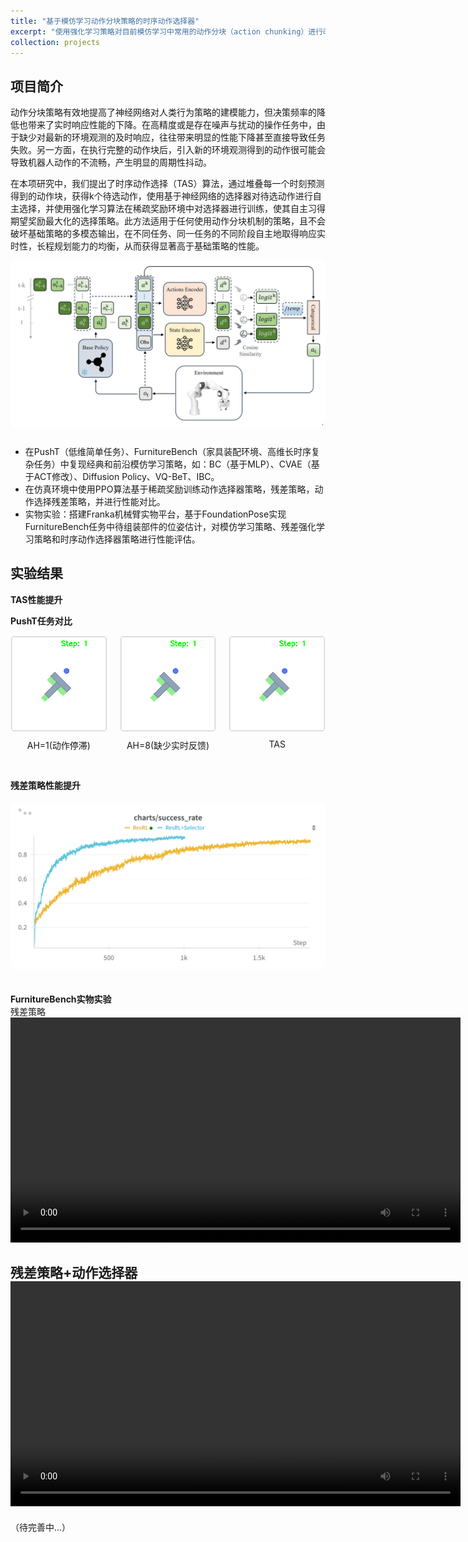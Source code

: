 ```yaml
---
title: "基于模仿学习动作分块策略的时序动作选择器"
excerpt: "使用强化学习策略对目前模仿学习中常用的动作分块（action chunking）进行改进，实现响应实时性与长程规划能力的兼顾"
collection: projects
---
```

## 项目简介
动作分块策略有效地提高了神经网络对人类行为策略的建模能力，但决策频率的降低也带来了实时响应性能的下降。在高精度或是存在噪声与扰动的操作任务中，由于缺少对最新的环境观测的及时响应，往往带来明显的性能下降甚至直接导致任务失败。另一方面，在执行完整的动作块后，引入新的环境观测得到的动作很可能会导致机器人动作的不流畅，产生明显的周期性抖动。  
  
在本项研究中，我们提出了时序动作选择（TAS）算法，通过堆叠每一个时刻预测得到的动作块，获得k个待选动作，使用基于神经网络的选择器对待选动作进行自主选择，并使用强化学习算法在稀疏奖励环境中对选择器进行训练，使其自主习得期望奖励最大化的选择策略。此方法适用于任何使用动作分块机制的策略，且不会破坏基础策略的多模态输出，在不同任务、同一任务的不同阶段自主地取得响应实时性，长程规划能力的均衡，从而获得显著高于基础策略的性能。

<img src='/images/my/TAS.jpg' alt="Simulation Project" 
    style="max-width: 100%; height: auto; border-radius: 8px; margin-bottom: 10px;">

* 在PushT（低维简单任务）、FurnitureBench（家具装配环境、高维长时序复杂任务）中复现经典和前沿模仿学习策略，如：BC（基于MLP）、CVAE（基于ACT修改）、Diffusion Policy、VQ-BeT、IBC。
* 在仿真环境中使用PPO算法基于稀疏奖励训练动作选择器策略，残差策略，动作选择残差策略，并进行性能对比。
* 实物实验：搭建Franka机械臂实物平台，基于FoundationPose实现FurnitureBench任务中待组装部件的位姿估计，对模仿学习策略、残差强化学习策略和时序动作选择器策略进行性能评估。

## 实验结果
**TAS性能提升**


**PushT任务对比**
<div style="display: flex; justify-content: space-between; gap: 20px; margin-bottom: 30px;">
  <div style="flex: 1;">
    <img src="/video/1step-animation.gif" alt="AH=1" style="width: 100%; border-radius: 8px;">
    <p style="text-align: center; margin-top: 8px;">AH=1(动作停滞)</p>
  </div>
  <div style="flex: 1;">
    <img src="/video/8step-animation.gif" alt="AH=8" style="width: 100%; border-radius: 8px;">
    <p style="text-align: center; margin-top: 8px;">AH=8(缺少实时反馈)</p>
  </div>
  <div style="flex: 1;">
    <img src="/video/selector-animation.gif" alt="TAS" style="width: 100%; border-radius: 8px;">
    <p style="text-align: center; margin-top: 8px;">TAS</p>
  </div>
</div>

**残差策略性能提升**
<img src="/images/W&B Chart.png" alt="残差策略性能对比" 
    style="max-width: 100%; height: auto; border-radius: 8px; margin: 20px 0;">


**FurnitureBench实物实验**  
残差策略
 <video width="720" controls>
  <source src="/video/franka2.webm" type="video/webm">
  Your browser does not support the video tag.
</video>
  
残差策略+动作选择器
 <video width="720" controls>
  <source src="/video/franka1.webm" type="video/webm">
  Your browser does not support the video tag.
</video>
---
（待完善中...）